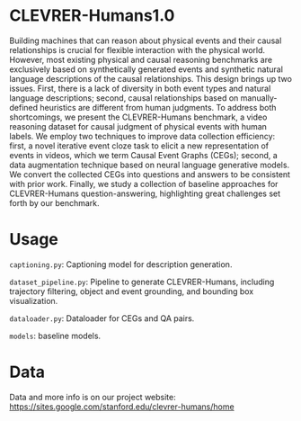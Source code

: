 # CLEVRER-Humans1.0

Building machines that can reason about physical events and their causal relationships is crucial for flexible interaction with the physical world. However, most existing physical and causal reasoning benchmarks are exclusively based on synthetically generated events and synthetic natural language descriptions of the causal relationships. This design brings up two issues. First, there is a lack of diversity in both event types and natural language descriptions; second, causal relationships based on manually-defined heuristics are different from human judgments. To address both shortcomings, we present the CLEVRER-Humans benchmark, a video reasoning dataset for causal judgment of physical events with human labels. We employ two techniques to improve data collection efficiency: first, a novel iterative event cloze task to elicit a new representation of events in videos, which we term Causal Event Graphs (CEGs); second, a data augmentation technique based on neural language generative models. We convert the collected CEGs into questions and answers to be consistent with prior work. Finally, we study a collection of baseline approaches for CLEVRER-Humans question-answering, highlighting great challenges set forth by our benchmark.

# Usage

`captioning.py`:  Captioning model for description generation.

`dataset_pipeline.py`: Pipeline to generate CLEVRER-Humans, including trajectory filtering, object and event grounding, and bounding box visualization.

`dataloader.py`: Dataloader for CEGs and QA pairs.

`models`: baseline models.

# Data
Data and more info is on our project website: https://sites.google.com/stanford.edu/clevrer-humans/home
